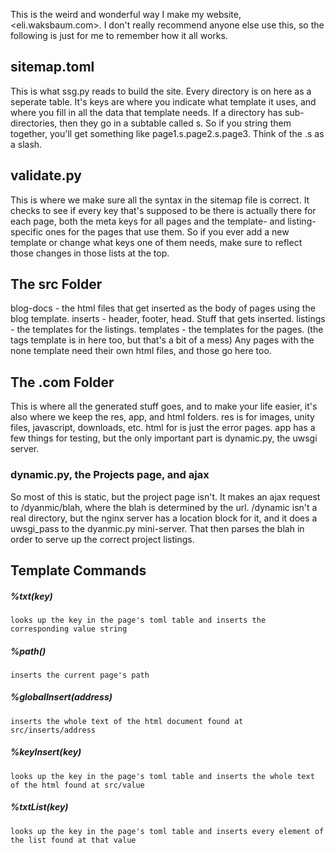 This is the weird and wonderful way I make my website, <eli.waksbaum.com>. I don't really recommend anyone else use this, so 
the following is just for me to remember how it all works.

## sitemap.toml
This is what ssg.py reads to build the site. Every directory is on here as a seperate table. It's keys 
are where you indicate what template it uses, and where you fill in all the data that template needs. 
If a directory has sub-directories, then they go in a subtable called s. So if you string them together,
you'll get something like page1.s.page2.s.page3. Think of the .s as a slash.

## validate.py
This is where we make sure all the syntax in the sitemap file is correct. It checks to see if every 
key that's supposed to be there is actually there for each page, both the meta keys for all pages 
and the template- and listing-specific ones for the pages that use them. So if you ever add a new template 
or change what keys one of them needs, make sure to reflect those changes in those lists at the top.

## The src Folder
blog-docs - the html files that get inserted as the body of pages using the blog template.
inserts - header, footer, head. Stuff that gets inserted.
listings - the templates for the listings.
templates - the templates for the pages. (the tags template is in here too, but that's a bit of a mess)
Any pages with the none template need their own html files, and those go here too.

## The .com Folder
This is where all the generated stuff goes, and to make your life easier, it's also where we keep 
the res, app, and html folders. res is for images, unity files, javascript, downloads, etc. html for 
is just the error pages. app has a few things for testing, but the only important part is dynamic.py, 
the uwsgi server.

### dynamic.py, the Projects page, and ajax
So most of this is static, but the project page isn't. It makes an ajax request to /dyanmic/blah, where 
the blah is determined by the url. /dynamic isn't a real directory, but the nginx server has a location 
block for it, and it does a uwsgi_pass to the dyanmic.py mini-server. That then parses the blah 
in order to serve up the correct project listings.

## Template Commands
##### %txt(key)
    looks up the key in the page's toml table and inserts the corresponding value string

##### %path()
    inserts the current page's path

##### %globalInsert(address)
    inserts the whole text of the html document found at src/inserts/address

##### %keyInsert(key)
    looks up the key in the page's toml table and inserts the whole text of the html found at src/value

##### %txtList(key)
    looks up the key in the page's toml table and inserts every element of the list found at that value
